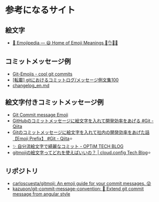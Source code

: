 # 参考になるサイト

## 絵文字
- [📙 Emojipedia — 😃 Home of Emoji Meanings 💁👌🎍😍](https://emojipedia.org/)

## コミットメッセージ例
- [Git-Emojis - cool git commits](https://csandunblogs.com/git-emojis/)
- [[転載] gitにおけるコミットログ/メッセージ例文集100](https://gist.github.com/mono0926/e6ffd032c384ee4c1cef5a2aa4f778d7)
- [changelog_en.md](https://gist.github.com/fkei/6738593)

## 絵文字付きコミットメッセージ例
- [Git Commit message Emoji](https://gist.github.com/parmentf/035de27d6ed1dce0b36a)
- [GitHubのコミットメッセージに絵文字を入れて開発効率をあげる #Git - Qiita](https://qiita.com/Jung0/items/0a9a7a97a2c17f92d3c5)
- [Gitのコミットメッセージに絵文字を入れて社内の開発効率をあげた話【Emoji Prefix】 #Git - Qiita](https://qiita.com/oekazuma/items/0ce5082a07fe5c942de3)⭐️
- [✨ 自分流絵文字で綺麗なコミット - OPTiM TECH BLOG](https://tech-blog.optim.co.jp/entry/2021/12/15/100000)
- [gitmojiの絵文字ってどれを使えばいいの？ | cloud.config Tech Blog](https://tech-blog.cloud-config.jp/2021-12-21-git-moji-list/)⭐️

## リポジトリ
- [carloscuesta/gitmoji: An emoji guide for your commit messages. 😜](https://github.com/carloscuesta/gitmoji)
- [kazupon/git-commit-message-convention: :pencil: Extend git commit message from angular style](https://github.com/kazupon/git-commit-message-convention)